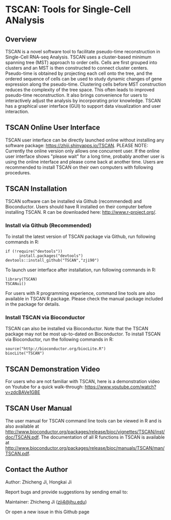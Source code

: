 TSCAN: Tools for Single-Cell ANalysis
====
      
## Overview
TSCAN is a novel software tool to facilitate pseudo-time reconstruction in Single-Cell RNA-seq Analysis. TSCAN uses a cluster-based minimum spanning tree (MST) approach to order cells. Cells are first grouped into clusters and an MST is then constructed to connect cluster centers. Pseudo-time is obtained by projecting each cell onto the tree, and the ordered sequence of cells can be used to study dynamic changes of gene expression along the pseudo-time. Clustering cells before MST construction reduces the complexity of the tree space. This often leads to improved pseudo-time reconstruction. It also brings convenience for users to interactively adjust the analysis by incorporating prior knowledge. TSCAN has a graphical user interface (GUI) to support data visualization and user interaction.

## TSCAN Online User Interface
TSCAN user interface can be directly launched online without installing any software package: https://zhiji.shinyapps.io/TSCAN. PLEASE NOTE: Currently the online version only allows one concurrent user. If the online user interface shows "please wait" for a long time, probably another user is using the online interface and please come back at another time. Users are recommended to install TSCAN on their own computers with following procedures.

## TSCAN Installation

TSCAN software can be installed via Github (recommended) and Bioconductor. 
Users should have R installed on their computer before installing TSCAN. R can be downloaded here: http://www.r-project.org/.

### Install  via Github (Recommended)
To install the latest version of TSCAN package via Github, run following commands in R:
```{r }
if (!require("devtools"))
      install.packages("devtools")
devtools::install_github("TSCAN","zji90")
```
To launch user interface after installation, run following commands in R:
```{r }
library(TSCAN)
TSCANui()
```
For users with R programming experience, command line tools are also available in TSCAN R package. Please check the manual package included in the package for details.

### Install TSCAN via Bioconductor
TSCAN can also be installed via Bioconductor. Note that the TSCAN package may not be most up-to-dated on Bioconductor. To install TSCAN via Bioconductor, run the following commands in R:
```{r }
source("http://bioconductor.org/biocLite.R")
biocLite("TSCAN")
```

## TSCAN Demonstration Video
For users who are not familiar with TSCAN, here is a demonstration video on Youtube for a quick walk-through: https://www.youtube.com/watch?v=zdcBAVe1GBE

## TSCAN User Manual
The user manual for TSCAN command line tools can be viewed in R and is also available at http://www.bioconductor.org/packages/release/bioc/vignettes/TSCAN/inst/doc/TSCAN.pdf. The documentation of all R functions in TSCAN is available at http://www.bioconductor.org/packages/release/bioc/manuals/TSCAN/man/TSCAN.pdf.

## Contact the Author
Author: Zhicheng Ji, Hongkai Ji

Report bugs and provide suggestions by sending email to:
      
Maintainer: Zhicheng Ji (zji4@jhu.edu)

Or open a new issue in this Github page

